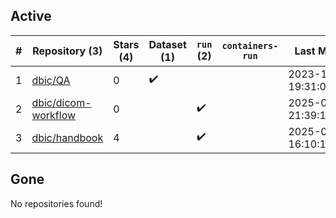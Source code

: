 ## Active
| # | Repository (3) | Stars (4) | Dataset (1) | `run` (2) | `containers-run` | Last Modified |
| --- | --- | --- | --- | --- | --- | --- |
| 1 | [dbic/QA](https://github.com/dbic/QA) | 0 | :heavy_check_mark: |  |  | 2023-10-28 19:31:00+00:00 |
| 2 | [dbic/dicom-workflow](https://github.com/dbic/dicom-workflow) | 0 |  | :heavy_check_mark: |  | 2025-03-14 21:39:13+00:00 |
| 3 | [dbic/handbook](https://github.com/dbic/handbook) | 4 |  | :heavy_check_mark: |  | 2025-03-05 16:10:13+00:00 |

## Gone
No repositories found!
